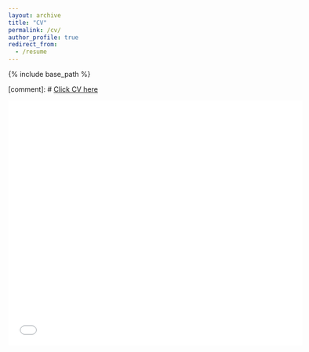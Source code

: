 ```yaml
---
layout: archive
title: "CV"
permalink: /cv/
author_profile: true
redirect_from:
  - /resume
---
```


{% include base_path %}

[comment]: # [Click CV here](/files/Chang_Liu_CV.pdf)

<embed src="/files/Chang_Liu_CV.pdf" type="application/pdf" width="600px" height="500px" />
